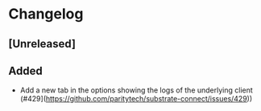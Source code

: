 # Changelog

## [Unreleased]

## Added

- Add a new tab in the options showing the logs of the underlying client (#429](https://github.com/paritytech/substrate-connect/issues/429))
